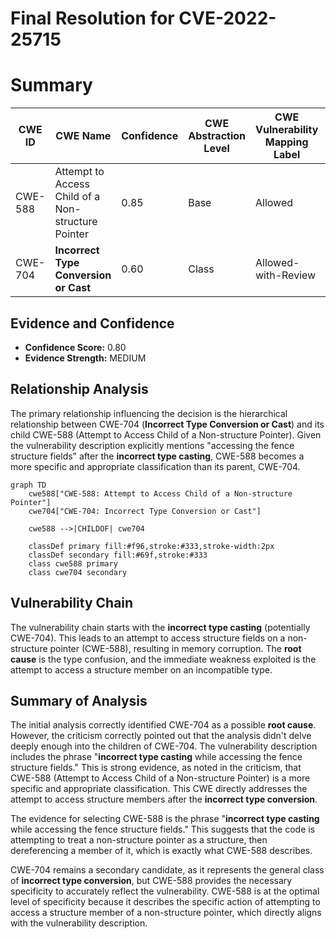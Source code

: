 # Final Resolution for CVE-2022-25715

# Summary
| CWE ID | CWE Name | Confidence | CWE Abstraction Level | CWE Vulnerability Mapping Label | CWE-Vulnerability Mapping Notes |
|---|---|---|---|---|---|
| CWE-588 | Attempt to Access Child of a Non-structure Pointer | 0.85 | Base | Allowed | Primary CWE |
| CWE-704 | **Incorrect Type Conversion or Cast** | 0.60 | Class | Allowed-with-Review | Secondary Candidate |

## Evidence and Confidence

*   **Confidence Score:** 0.80
*   **Evidence Strength:** MEDIUM

## Relationship Analysis
The primary relationship influencing the decision is the hierarchical relationship between CWE-704 (**Incorrect Type Conversion or Cast**) and its child CWE-588 (Attempt to Access Child of a Non-structure Pointer). Given the vulnerability description explicitly mentions "accessing the fence structure fields" after the **incorrect type casting**, CWE-588 becomes a more specific and appropriate classification than its parent, CWE-704.

```mermaid
graph TD
    cwe588["CWE-588: Attempt to Access Child of a Non-structure Pointer"]
    cwe704["CWE-704: Incorrect Type Conversion or Cast"]

    cwe588 -->|CHILDOF| cwe704

    classDef primary fill:#f96,stroke:#333,stroke-width:2px
    classDef secondary fill:#69f,stroke:#333
    class cwe588 primary
    class cwe704 secondary
```

## Vulnerability Chain
The vulnerability chain starts with the **incorrect type casting** (potentially CWE-704). This leads to an attempt to access structure fields on a non-structure pointer (CWE-588), resulting in memory corruption. The **root cause** is the type confusion, and the immediate weakness exploited is the attempt to access a structure member on an incompatible type.

## Summary of Analysis
The initial analysis correctly identified CWE-704 as a possible **root cause**. However, the criticism correctly pointed out that the analysis didn't delve deeply enough into the children of CWE-704. The vulnerability description includes the phrase "**incorrect type casting** while accessing the fence structure fields." This is strong evidence, as noted in the criticism, that CWE-588 (Attempt to Access Child of a Non-structure Pointer) is a more specific and appropriate classification. This CWE directly addresses the attempt to access structure members after the **incorrect type conversion**.

The evidence for selecting CWE-588 is the phrase "**incorrect type casting** while accessing the fence structure fields." This suggests that the code is attempting to treat a non-structure pointer as a structure, then dereferencing a member of it, which is exactly what CWE-588 describes.

CWE-704 remains a secondary candidate, as it represents the general class of **incorrect type conversion**, but CWE-588 provides the necessary specificity to accurately reflect the vulnerability.
CWE-588 is at the optimal level of specificity because it describes the specific action of attempting to access a structure member of a non-structure pointer, which directly aligns with the vulnerability description.